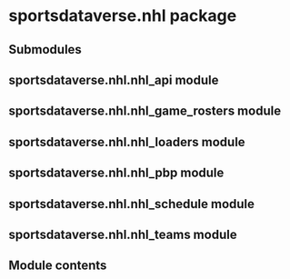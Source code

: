 # sportsdataverse.nhl package

## Submodules

## sportsdataverse.nhl.nhl_api module

## sportsdataverse.nhl.nhl_game_rosters module

## sportsdataverse.nhl.nhl_loaders module

## sportsdataverse.nhl.nhl_pbp module

## sportsdataverse.nhl.nhl_schedule module

## sportsdataverse.nhl.nhl_teams module

## Module contents
